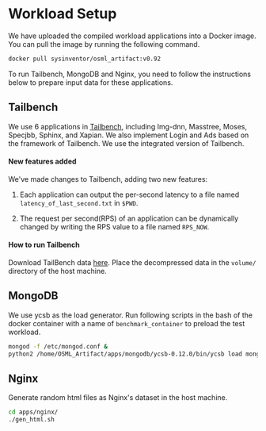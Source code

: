 # Workload Setup

We have uploaded the compiled workload applications into a Docker image. You can pull the image by running the following command.
``` bash
docker pull sysinventor/osml_artifact:v0.92
```

To run Tailbench, MongoDB and Nginx, you need to follow the instructions below to prepare input data for these applications.

## Tailbench

We use 6 applications in [Tailbench](http://tailbench.csail.mit.edu/), including Img-dnn, Masstree, Moses, Specjbb, Sphinx, and Xapian. We also implement Login and Ads based on the framework of Tailbench. We use the integrated version of Tailbench.

#### New features added
We've made changes to Tailbench, adding two new features:

1. Each application can output the per-second latency to a file named `latency_of_last_second.txt` in `$PWD`.

2. The request per second(RPS) of an application can be dynamically changed by writing the RPS value to a file named `RPS_NOW`.

#### How to run Tailbench
Download TailBench data [here](http://tailbench.csail.mit.edu/tailbench.inputs.tgz). Place the decompressed data in the `volume/` directory of the host machine.

## MongoDB
We use ycsb as the load generator. Run following scripts in the bash of the docker container with a name of `benchmark_container` to preload the test workload.
```bash
mongod -f /etc/mongod.conf &
python2 /home/OSML_Artifact/apps/mongodb/ycsb-0.12.0/bin/ycsb load mongodb -s -P /home/OSML_Artifact/apps/mongodb/ycsb-0.12.0/workloads/test_load
```

## Nginx
Generate random html files as Nginx's dataset in the host machine.
```bash
cd apps/nginx/
./gen_html.sh
```

